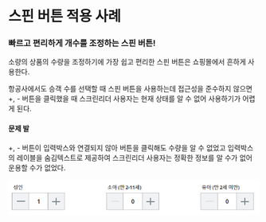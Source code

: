 # 스핀 버튼 적용 사례

### 빠르고 편리하게 개수를 조정하는 스핀 버튼!

소량의 상품의 수량을 조정하기에 가장 쉽고 편리한 스핀 버튼은 쇼핑몰에서 흔하게 사용한다. 

항공사에서도 승객 수를 선택할 때 스핀 버튼을 사용하는데 접근성을 준수하지 않으면 +, - 버튼을 클릭했을 때 스크린리더 사용자는 현재 상태를 알 수 없어 사용하기가 어렵게 된다.

#### 문제 발

+, - 버튼이 입력박스와 연결되지 않아 버튼을 클릭해도 수량을 알 수 없었고 입력박스의 레이블을 숨김텍스트로 제공하여 스크린리더 사용자는 정확한 정보를 알 수가 없어 운용할 수가 없었다. 

![](../../.gitbook/assets/image%20%2833%29.png)



